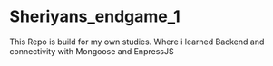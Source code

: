 # Sheriyans_endgame_1
This Repo is build for my own studies. Where i learned Backend and connectivity with Mongoose and EnpressJS 
